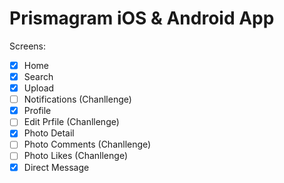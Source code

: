 # Prismagram iOS & Android App

Screens:
- [x] Home
- [x] Search
- [x] Upload
- [ ] Notifications (Chanllenge)
- [x] Profile
- [ ] Edit Prfile (Chanllenge)
- [x] Photo Detail
- [ ] Photo Comments (Chanllenge)
- [ ] Photo Likes (Chanllenge)
- [x] Direct Message